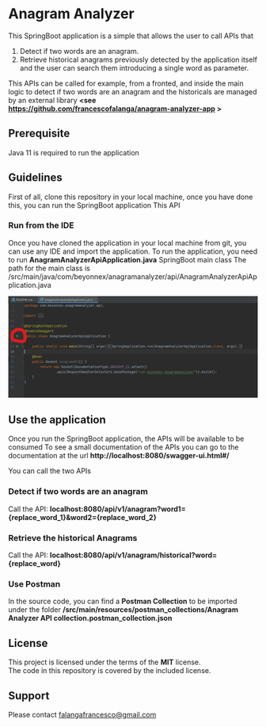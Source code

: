 # Anagram Analyzer 

This SpringBoot application is a simple that allows the user 
to call APIs that
1. Detect if two words are an anagram. 
2. Retrieve historical anagrams previously detected by the application itself and the user can search them introducing a single word as parameter.

This APIs can be called for example, from a fronted,
and inside the main logic to detect if two words are an anagram and the historicals 
are managed by an external library **<see https://github.com/francescofalanga/anagram-analyzer-app >**

## Prerequisite

Java 11 is required to run the application


## Guidelines

First of all, clone this repository in your local machine,
once you have done this, you can run the SpringBoot application
This API

### Run from the IDE

Once you have cloned the application in your local machine from git,
you can use any IDE and import the application.
To run the application, you need to run 
**AnagramAnalyzerApiApplication.java** SpringBoot main class
The path for the main class is /src/main/java/com/beyonnex/anagramanalyzer/api/AnagramAnalyzerApiApplication.java 

![img.png](src/main/resources/images/img.png)


## Use the application

Once you run the SpringBoot application, the APIs will be available to be consumed
To see a small documentation of the APIs you can go to the documentation at the 
url **http://localhost:8080/swagger-ui.html#/**

You can call the two APIs

### Detect if two words are an anagram

Call the API: **localhost:8080/api/v1/anagram?word1={replace_word_1}&word2={replace_word_2}**

### Retrieve the historical Anagrams

Call the API: **localhost:8080/api/v1/anagram/historical?word={replace_word}**

### Use Postman
In the source code, you can find a **Postman Collection** to be imported
under the folder **/src/main/resources/postman_collections/Anagram Analyzer API collection.postman_collection.json**

## License
This project is licensed under the terms of the **MIT** license.<br/>
The code in this repository is covered by the included license.

## Support
Please contact falangafrancesco@gmail.com
